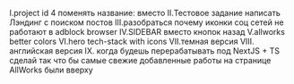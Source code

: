 I.project id 4 поменять название: вместо 
II.Тестовое задание написать Лэндинг с поиском постов
III.разобраться почему иконки соц сетей не работают в adblock browser
IV.SIDEBAR вместо кнопок назад
V.allworks better colors
VI.hero tech-stack with icons
VII.темная версия
VIII. английская версия
IX. когда будешь перерабатывать под NextJS + TS сделай так что бы самые свежие добавленные работы на странице AllWorks были вверху
